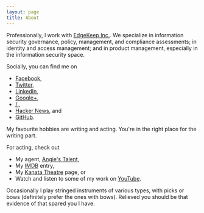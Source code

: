 ```yaml
---
layout: page
title: About
---
```


Professionally, I work with [EdgeKeep Inc.](http://www.edgekeep.com). We specialize in information security governance, policy, management, and compliance assessments; in identity and access management; and in product management, especially in the information security space.

Socially, you can find me on

* [Facebook](http://www.facebook.com/PeterWhittaker),
* [Twitter](http://twitter.com/EdgeKeep),
* [LinkedIn](http://www.linkedin.com/in/PeterWhittaker),
* [Google+](https://plus.google.com/+PeterWhittaker),
* [/.](http://slashdot.org/~myvirtualid/), 
* [Hacker News](https://news.ycombinator.com/user?id=PeterWhittaker), and
* [GitHub](http://github.com/PeterWhittaker).

My favourite hobbies are writing and acting. You're in the right place for the writing part.

For acting, check out

* My agent, [Angie's Talent](http://www.angiesmodels.com/Portfolio/Models/Talent/Men/783249/Peter_Whittaker),
* My [IMDB](http://www.imdb.com/name/nm3945839/) entry,
* My [Kanata Theatre](http://kanatatheatre.com/Archive/actors/w/whittpet.htm) page, or
* Watch and listen to some of my work on [YouTube](http://www.youtube.com/playlist?list=PL5faqvscfwfocIuqoCFlb_Zn048YFGm4y).

Occasionally I play stringed instruments of various types, with picks or bows (definitely prefer the ones with bows). Relieved you should be that evidence of that spared you I have.


